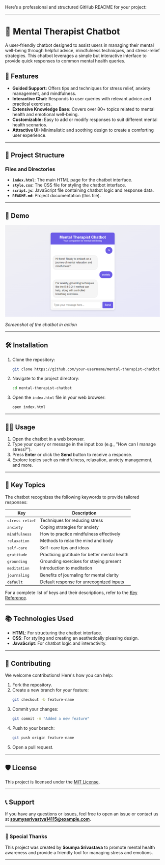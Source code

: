 Here’s a professional and structured GitHub README for your project:

---

# 🧠 Mental Therapist Chatbot

A user-friendly chatbot designed to assist users in managing their mental well-being through helpful advice, mindfulness techniques, and stress-relief strategies. This chatbot leverages a simple but interactive interface to provide quick responses to common mental health queries.

## 🚀 Features
- **Guided Support:** Offers tips and techniques for stress relief, anxiety management, and mindfulness.
- **Interactive Chat:** Responds to user queries with relevant advice and practical exercises.
- **Extensive Knowledge Base:** Covers over 80+ topics related to mental health and emotional well-being.
- **Customizable:** Easy to add or modify responses to suit different mental health scenarios.
- **Attractive UI:** Minimalistic and soothing design to create a comforting user experience.

---

## 📂 Project Structure
### Files and Directories
- **`index.html`**: The main HTML page for the chatbot interface.
- **`style.css`**: The CSS file for styling the chatbot interface.
- **`script.js`**: JavaScript file containing chatbot logic and response data.
- **`README.md`**: Project documentation (this file).

---

## 🎨 Demo
![Chatbot Screenshot](https://github.com/Soumya14115/Personal-Therapist/blob/main/Screenshot%202024-12-12%20210217.png)

*Screenshot of the chatbot in action*

---

## 🛠️ Installation
1. Clone the repository:
   ```bash
   git clone https://github.com/your-username/mental-therapist-chatbot.git
   ```
2. Navigate to the project directory:
   ```bash
   cd mental-therapist-chatbot
   ```
3. Open the `index.html` file in your web browser:
   ```bash
   open index.html
   ```

---

## 🧑‍💻 Usage
1. Open the chatbot in a web browser.
2. Type your query or message in the input box (e.g., "How can I manage stress?").
3. Press **Enter** or click the **Send** button to receive a response.
4. Explore topics such as mindfulness, relaxation, anxiety management, and more.

---

## 🔑 Key Topics
The chatbot recognizes the following keywords to provide tailored responses:

| **Key**                  | **Description**                            |
|--------------------------|--------------------------------------------|
| `stress relief`          | Techniques for reducing stress            |
| `anxiety`                | Coping strategies for anxiety             |
| `mindfulness`            | How to practice mindfulness effectively   |
| `relaxation`             | Methods to relax the mind and body        |
| `self-care`              | Self-care tips and ideas                  |
| `gratitude`              | Practicing gratitude for better mental health |
| `grounding`              | Grounding exercises for staying present   |
| `meditation`             | Introduction to meditation                |
| `journaling`             | Benefits of journaling for mental clarity |
| `default`                | Default response for unrecognized inputs  |

For a complete list of keys and their descriptions, refer to the [Key Reference](https://github.com/Soumya14115/Personal-Therapist/blob/main/Text.md).

---

## 📚 Technologies Used
- **HTML**: For structuring the chatbot interface.
- **CSS**: For styling and creating an aesthetically pleasing design.
- **JavaScript**: For chatbot logic and interactivity.

---

## 🌟 Contributing
We welcome contributions! Here's how you can help:
1. Fork the repository.
2. Create a new branch for your feature:
   ```bash
   git checkout -b feature-name
   ```
3. Commit your changes:
   ```bash
   git commit -m "Added a new feature"
   ```
4. Push to your branch:
   ```bash
   git push origin feature-name
   ```
5. Open a pull request.

---

## 🛡️ License
This project is licensed under the [MIT License](LICENSE).

---

## 📞 Support
If you have any questions or issues, feel free to open an issue or contact us at **soumyasrivastva14115@example.com**.

---

### 🌱 Special Thanks
This project was created by **Soumya Srivastava** to promote mental health awareness and provide a friendly tool for managing stress and emotions.

---
